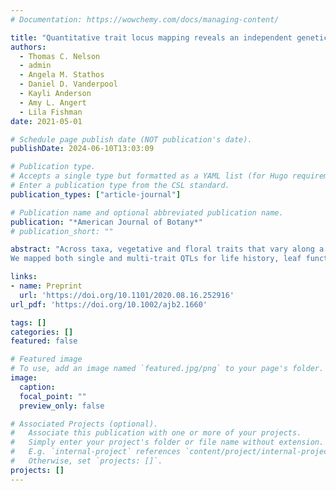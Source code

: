 ```yaml
---
# Documentation: https://wowchemy.com/docs/managing-content/

title: "Quantitative trait locus mapping reveals an independent genetic basis for joint divergence in leaf function, life‐history, and floral traits between scarlet monkeyflower (Mimulus cardinalis) populations"
authors: 
  - Thomas C. Nelson
  - admin
  - Angela M. Stathos
  - Daniel D. Vanderpool
  - Kayli Anderson
  - Amy L. Angert
  - Lila Fishman
date: 2021-05-01

# Schedule page publish date (NOT publication's date).
publishDate: 2024-06-10T13:03:09

# Publication type.
# Accepts a single type but formatted as a YAML list (for Hugo requirements).
# Enter a publication type from the CSL standard.
publication_types: ["article-journal"]

# Publication name and optional abbreviated publication name.
publication: "*American Journal of Botany*"
# publication_short: ""

abstract: "Across taxa, vegetative and floral traits that vary along a fast-slow life-history axis are often correlated with leaf functional traits arrayed along the leaf economics spectrum, suggesting a constrained set of adaptive trait combinations. Such broad-scale convergence may arise from genetic constraints imposed by pleiotropy (or tight linkage) within species, or from natural selection alone. Understanding the genetic basis of trait syndromes and their components is key to distinguishing these alternatives and predicting evolution in novel environments. We used a line-cross approach and quantitative trait locus (QTL) mapping to characterize the genetic basis of twenty leaf functional/physiological, life history, and floral traits in hybrids between annualized and perennial populations of scarlet monkeyflower (Mimulus cardinalis).
We mapped both single and multi-trait QTLs for life history, leaf function and reproductive traits, but found no evidence of genetic co-ordination across categories. A major QTL for three leaf functional traits (thickness, photosynthetic rate, and stomatal resistance) suggests that a simple shift in leaf anatomy may be key to adaptation to seasonally dry habitats. Our results suggest that the co-ordination of resource-acquisitive leaf physiological traits with a fast life-history and more selfing mating system results from environmental selection rather than functional or genetic constraint. Independent assortment of distinct trait modules, as well as a simple genetic basis to leaf physiological traits associated with drought escape, may facilitate adaptation to changing climates."

links:
- name: Preprint
  url: 'https://doi.org/10.1101/2020.08.16.252916'
url_pdf: 'https://doi.org/10.1002/ajb2.1660'

tags: []
categories: []
featured: false

# Featured image
# To use, add an image named `featured.jpg/png` to your page's folder. 
image:
  caption: 
  focal_point: ""
  preview_only: false

# Associated Projects (optional).
#   Associate this publication with one or more of your projects.
#   Simply enter your project's folder or file name without extension.
#   E.g. `internal-project` references `content/project/internal-project/index.md`.
#   Otherwise, set `projects: []`.
projects: []
---
```


